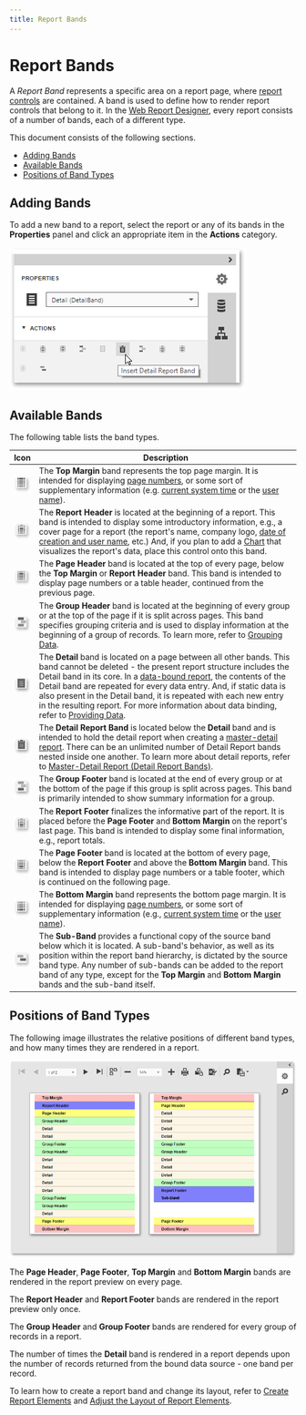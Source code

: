 ```yaml
---
title: Report Bands
---
```

# Report Bands
A _Report Band_ represents a specific area on a report page, where [report controls](report-controls.md) are contained. A band is used to define how to render report controls that belong to it. In the [Web Report Designer](../../report-designer.md),  every report consists of a number of bands, each of a different type.

This document consists of the following sections.
* [Adding Bands](#adding)
* [Available Bands](#bands)
* [Positions of Band Types](#position)

## <a name="adding"/>Adding Bands
To add a new band to a report, select the report or any of its bands in the **Properties** panel and click an appropriate item in the **Actions** category.

![web-report-designer-insert-bands](../../../images/img122360.png)

## <a name="bands"/>Available Bands
The following table lists the band types.

| Icon | Description |
|---|---|
| ![eud-create-report-elements-11](../../../images/img119258.png) | The **Top Margin** band represents the top page margin. It is intended for displaying [page numbers](../creating-reports/add-details-about-a-report/add-page-numbers-and-system-information-to-a-report.md), or some sort of supplementary information (e.g. [current system time](../creating-reports/add-details-about-a-report/add-page-numbers-and-system-information-to-a-report.md) or the [user name](../creating-reports/add-details-about-a-report/add-page-numbers-and-system-information-to-a-report.md)). |
| ![eud-create-report-elements-10](../../../images/img119257.png) | The **Report Header** is located at the beginning of a report. This band is intended to display some introductory information, e.g., a cover page for a report (the report's name, company logo, [date of creation and user name](../creating-reports/add-details-about-a-report/add-page-numbers-and-system-information-to-a-report.md), etc.) And, if you plan to add a [Chart](../report-types/chart-with-static-series.md) that visualizes the report's data, place this control onto this band. |
| ![eud-create-report-elements-8](../../../images/img119255.png) | The **Page Header** band is located at the top of every page, below the **Top Margin** or **Report Header** band. This band is intended to display page numbers or a table header, continued from the previous page. |
| ![eud-create-report-elements-6](../../../images/img119252.png) | The **Group Header** band is located at the beginning of every group or at the top of the page if it is split across pages. This band specifies grouping criteria and is used to display information at the beginning of a group of records. To learn more, refer to [Grouping Data](../creating-reports/shaping-data/grouping-data.md). |
| ![eud-create-report-elements-4](../../../images/img119250.png) | The **Detail** band is located on a page between all other bands. This band cannot be deleted - the present report structure includes the Detail band in its core. In a [data-bound report](../creating-reports/providing-data/bind-a-report-to-data.md), the contents of the Detail band are repeated for every data entry. And, if static data is also present in the Detail band, it is repeated with each new entry in the resulting report. For more information about data binding, refer to [Providing Data](../creating-reports/providing-data.md). |
| ![eud-create-report-elements-3](../../../images/img119249.png) | The **Detail Report Band** is located below the **Detail** band and is intended to hold the detail report when creating a [master-detail report](../report-types/master-detail-report-(detail-report-bands).md). There can be an unlimited number of Detail Report bands nested inside one another. To learn more about detail reports, refer to [Master-Detail Report (Detail Report Bands)](../report-types/master-detail-report-(detail-report-bands).md). |
| ![eud-create-report-elements-5](../../../images/img119251.png) | The **Group Footer** band is located at the end of every group or at the bottom of the page if this group is split across pages. This band is primarily intended to show summary information for a group. |
| ![eud-create-report-elements-9](../../../images/img119256.png) | The **Report Footer** finalizes the informative part of the report. It is placed before the **Page Footer** and **Bottom Margin** on the report's last page. This band is intended to display some final information, e.g., report totals. |
| ![eud-create-report-elements-7](../../../images/img119254.png) | The **Page Footer** band is located at the bottom of every page, below the **Report Footer** and above the  **Bottom Margin** band. This band is intended to display page numbers or a table footer, which is continued on the following page. |
| ![eud-create-report-elements-2](../../../images/img119248.png) | The **Bottom Margin** band represents the bottom page margin. It is intended for displaying [page numbers](../creating-reports/add-details-about-a-report/add-page-numbers-and-system-information-to-a-report.md), or some sort of supplementary information (e.g., [current system time](../creating-reports/add-details-about-a-report/add-page-numbers-and-system-information-to-a-report.md) or the [user name](../creating-reports/add-details-about-a-report/add-page-numbers-and-system-information-to-a-report.md)). |
| ![eud-create-report-elements-12](../../../images/img119260.png) | The **Sub-Band** provides a functional copy of the source band below which it is located. A sub-band's behavior, as well as its position within the report band hierarchy, is dictated by the source band type. Any number of sub-bands can be added to the report band of any type, except for the **Top Margin** and **Bottom Margin** bands and the sub-band itself. |

## <a name="position"/>Positions of Band Types
The following image illustrates the relative positions of different band types, and how many times they are rendered in a report.

![eud-report-bands-0](../../../images/img120145.png)

The **Page Header**, **Page Footer**, **Top Margin** and **Bottom Margin** bands are rendered in the report preview on every page.

The **Report Header** and **Report Footer** bands are rendered in the report preview only once.

The **Group Header** and **Group Footer** bands are rendered for every group of records in a report.

The number of times the **Detail** band is rendered in a report depends upon the number of records returned from the bound data source - one band per record.

To learn how to create a report band and change its layout, refer to [Create Report Elements](../creating-reports/basic-operations/create-report-elements.md) and [Adjust the Layout of Report Elements](../creating-reports/basic-operations/adjust-the-layout-of-report-elements.md).